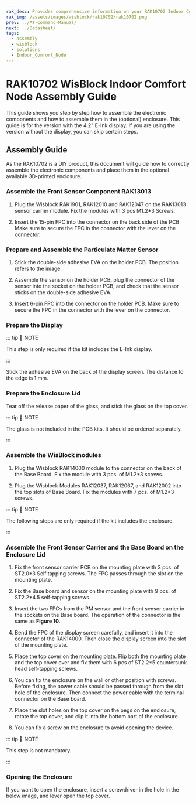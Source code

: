 ```yaml
---
rak_desc: Provides comprehensive information on your RAK10702 Indoor Comfort Node to help you assemble the kit. This information includes step-by-step instructions for the assembly.
rak_img: /assets/images/wisblock/rak10702/rak10702.png
prev: ../AT-Command-Manual/
next: ../Datasheet/
tags:
  - assembly
  - wisblock
  - solutions
  - Indoor_Comfort_Node
---
```


# RAK10702 WisBlock Indoor Comfort Node Assembly Guide

This guide shows you step by step how to assemble the electronic components and how to assemble them in the (optional) enclosure. This guide is for the version with the 4.2" E-Ink display. If you are using the version without the display, you can skip certain steps.

## Assembly Guide

As the RAK10702 is a DIY product, this document will guide how to correctly assemble the electronic components and place them in the optional available 3D-printed enclosure.

### Assemble the Front Sensor Component RAK13013

1. Plug the Wisblock RAK1901, RAK12010 and RAK12047 on the RAK13013 sensor carrier module. Fix the modules with 3 pcs M1.2*3 Screws.

<rk-img
    src="/assets/images/wisblock/rak10702/assembly/1-rak13013-1.svg"
    caption="RAK13013 Sensor Carrier Module Step 1"
    width="60%"
/>

2. Insert the 15-pin FPC into the connector on the back side of the PCB. Make sure to secure the FPC in the connector with the lever on the connector.

<rk-img
    src="/assets/images/wisblock/rak10702/assembly/2-rak13013-2.svg"
    caption="RAK13013 Sensor Carrier Module Step 2"
    width="60%"
/>

### Prepare and Assemble the Particulate Matter Sensor

1. Stick the double-side adhesive EVA on the holder PCB. The position refers to the image.

<rk-img
    src="/assets/images/wisblock/rak10702/assembly/3-rak12067-1.svg"
    caption="RAK12067 Sensor Carrier Step 1"
    width="60%"
/>

2. Assemble the sensor on the holder PCB, plug the connector of the sensor into the socket on the holder PCB, and check that the sensor sticks on the double-side adhesive EVA.

<rk-img
    src="/assets/images/wisblock/rak10702/assembly/4-rak12067-2.svg"
    caption="RAK12067 Sensor Carrier Step 2"
    width="55%"
/>

3. Insert 6-pin FPC into the connector on the holder PCB. Make sure to secure the FPC in the connector with the lever on the connector.

<rk-img
    src="/assets/images/wisblock/rak10702/assembly/5-rak12067-3.svg"
    caption="RAK12067 Sensor Carrier Step 3"
    width="60%"
/>

### Prepare the Display

::: tip 📝 NOTE

This step is only required if the kit includes the E-Ink display.

:::

Stick the adhesive EVA on the back of the display screen. The distance to the edge is 1&nbsp;mm.

<!-- Refer to the image for the positioning.  -->

<!-- <rk-img
    src="/assets/images/wisblock/rak10702/assembly/6-epd-1.svg"
    caption="E-Ink preparation"
    width="60%"
/> -->

### Prepare the Enclosure Lid

Tear off the release paper of the glass, and stick the glass on the top cover.

::: tip 📝 NOTE

The glass is not included in the PCB kits. It should be ordered separately.

:::

<rk-img
    src="/assets/images/wisblock/rak10702/assembly/7-glas.svg"
    caption="Enclosure Lid preparation"
    width="55%"
/>

### Assemble the WisBlock modules

1. Plug the Wisblock RAK14000 module to the connector on the back of the Base Board. Fix the module with 3 pcs. of M1.2*3 screws.

<rk-img
    src="/assets/images/wisblock/rak10702/assembly/8-rak19024-1.svg"
    caption="WisBlock assembly step 1"
    width="65%"
/>

2. Plug the Wisblock Modules RAK12037, RAK12067, and RAK12002 into the top slots of Base Board. Fix the modules with 7 pcs. of M1.2*3 screws.

<rk-img
    src="/assets/images/wisblock/rak10702/assembly/9-rak19024-2.svg"
    caption="WisBlock assembly step 2"
    width="65%"
/>

::: tip 📝 NOTE

The following steps are only required if the kit includes the enclosure.

:::

### Assemble the Front Sensor Carrier and the Base Board on the Enclosure Lid

1. Fix the front sensor carrier PCB on the mounting plate with 3 pcs. of ST2.0*3 Self tapping screws. The FPC passes through the slot on the mounting plate.

<rk-img
    src="/assets/images/wisblock/rak10702/assembly/10-rak13013-3.svg"
    caption="Screw the front sensor carrier PCB"
    width="60%"
/>

2. Fix the Base board and sensor on the mounting plate with 9 pcs. of ST2.2*4.5 self-tapping screws.

<rk-img
    src="/assets/images/wisblock/rak10702/assembly/11-rak19024-3.svg"
    caption="Screw the base board and the sensor"
    width="60%"
/>

3. Insert the two FPCs from the PM sensor and the front sensor carrier in the sockets on the Base board. The operation of the connector is the same as **Figure 10**.

<rk-img
    src="/assets/images/wisblock/rak10702/assembly/12-rak19024-4.svg"
    caption="Insert the FPCs into the sockets of the base board"
    width="55%"
/>

4. Bend the FPC of the display screen carefully, and insert it into the connector of the RAK14000. Then close the display screen into the slot of the mounting plate.

<rk-img
    src="/assets/images/wisblock/rak10702/assembly/13-mount-1.svg"
    caption="Bend the FPC"
    width="60%"
/>

5. Place the top cover on the mounting plate. Flip both the mounting plate and the top cover over and fix them with 6 pcs of ST2.2*5 countersunk head self-tapping screws.

<rk-img
    src="/assets/images/wisblock/rak10702/assembly/14-mount-2.svg"
    caption="Cover the mounting plate"
    width="85%"
/>

6. You can fix the enclosure on the wall or other position with screws. Before fixing, the power cable should be passed through from the slot hole of the enclosure. Then connect the power cable with the terminal connector on the Base board.

<rk-img
    src="/assets/images/wisblock/rak10702/assembly/15-mount-3.svg"
    caption="Fix the enclosure on the wall"
    width="60%"
/>

7. Place the slot holes on the top cover on the pegs on the enclosure, rotate the top cover, and clip it into the bottom part of the enclosure.

<rk-img
    src="/assets/images/wisblock/rak10702/assembly/16-mount-4.svg"
    caption="Place the slot holes on the top cover"
    width="60%"
/>

8. You can fix a screw on the enclosure to avoid opening the device.

::: tip 📝 NOTE

This step is not mandatory.

:::

<rk-img
    src="/assets/images/wisblock/rak10702/assembly/17-mount-5.svg"
    caption="Fix the screw on the enclosure"
    width="35%"
/>

### Opening the Enclosure

If you want to open the enclosure, insert a screwdriver in the hole in the below image, and lever open the top cover.

<!-- <rk-img
    src="/assets/images/wisblock/rak10702/assembly/18-mount-6.svg"
    caption="Opening the enclosure"
    width="60%"
/> -->

